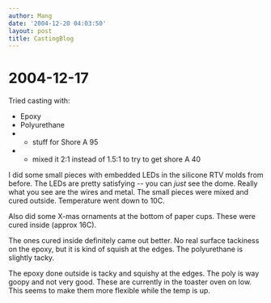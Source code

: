 ```yaml
---
author: Mang
date: '2004-12-20 04:03:50'
layout: post
title: CastingBlog
---
```


# 2004-12-17

Tried casting with:

* Epoxy
* Polyurethane
* * stuff for Shore A 95
* * mixed it 2:1 instead of 1.5:1 to try to get shore A 40

I did some small pieces with embedded LEDs in the silicone RTV molds from before.  The LEDs are pretty satisfying -- you can *just* see the dome.  Really what you see are the wires and metal.  The small pieces were mixed and cured outside.  Temperature went down to 10C.

Also did some X-mas ornaments at the bottom of paper cups.  These were cured inside (approx 16C).

The ones cured inside definitely came out better.  No real surface tackiness on the epoxy, but it is kind of squish at the edges.  The polyurethane is slightly tacky.

The epoxy done outside is tacky and squishy at the edges. The poly is way goopy and not very good.  These are currently in the toaster oven on low.  This seems to make them more flexible while the temp is up.
